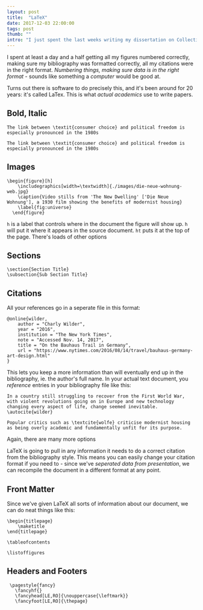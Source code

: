 ```yaml
---
layout: post
title:  "LaTeX"
date: 2017-12-03 22:00:00
tags: post
thumb: ""
intro: "I just spent the last weeks writing my dissertation on Collectivist Housing. Like everyone else, I did it in Word, which was a huge pain."
---
```


I spent at least a day and a half getting all my figures numbered correctly, making sure my bibliography was formatted correctly, all my citations were in the right format. *Numbering things, making sure data is in the right format* - sounds like something a *computer* would be good at.

Turns out there is software to do precisely this, and it's been around for 20 years: it's called LaTex. This is what *actual academics* use to write papers.

## Bold, Italic

```
The link between \textit{consumer choice} and political freedom is especially pronounced in the 1980s
```
```
The link between \textit{consumer choice} and political freedom is especially pronounced in the 1980s
```

## Images

```
\begin{figure}[h]
    \includegraphics[width=\textwidth]{./images/die-neue-wohnung-web.jpg}
    \caption{Video stills from 'The New Dwelling' ['Die Neue Wohnung'], a 1930 film showing the benefits of modernist housing}
    \label{fig:universe}
  \end{figure}
```

```h``` is a label that controls where in the document the figure will show up. ```h``` will put it where it appears in the source document. ```ht``` puts it at the top of the page. There's loads of other options

## Sections
```
\section{Section Title}
\subsection{Sub Section Title}
```

## Citations

All your references go in a seperate file in this format:

```
@online{wilder,
    author = "Charly Wilder",
    year = "2016",
    institution = "The New York Times",
    note = "Accessed Nov. 14, 2017",
    title = "On the Bauhaus Trail in Germany",
    url = "https://www.nytimes.com/2016/08/14/travel/bauhaus-germany-art-design.html"
}
```

This lets you keep a more information than will eventually end up in the bibliography, ie. the author's full name. In your actual text document, you *reference* entries in your bibliography file like this:

```
In a country still struggling to recover from the First World War, with violent revolutions going on in Europe and new technology changing every aspect of life, change seemed inevitable. \autocite{wilder}
```

```
Popular critics such as \textcite{wolfe} criticise modernist housing as being overly academic and fundamentally unfit for its purpose. 
```

Again, there are many more options

LaTeX is going to pull in any information it needs to do a correct citation from the bibliography style. This means you can easily change your citation format if you need to - since we've *seperated data from presentation*, we can recompile the document in a different format at any point. 

## Front Matter

Since we've given LaTeX all sorts of information about our document, we can do neat things like this:

```
\begin{titlepage}
    \maketitle
\end{titlepage}
```

```
\tableofcontents
```

```
\listoffigures
```


## Headers and Footers
```
 \pagestyle{fancy}
   \fancyhf{}
   \fancyhead[LE,RO]{\nouppercase{\leftmark}}
   \fancyfoot[LE,RO]{\thepage}
```